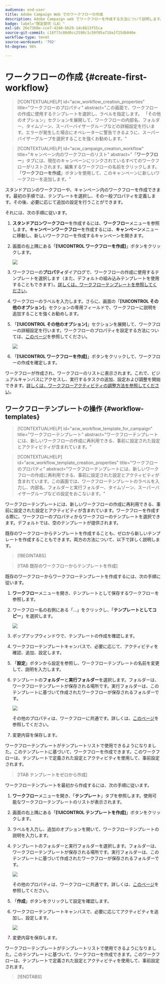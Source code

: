 ```yaml
---
audience: end-user
title: Adobe Campaign Web でのワークフローの作成
description: Adobe Campaign web でワークフローを作成する方法について説明します。
badge: label="限定提供（LA）"
exl-id: 26e7360e-cce7-4240-bb29-1dc8613f55ca
source-git-commit: c18f73c08d0cc2590c1c59f05a710a1f25db040e
workflow-type: tm+mt
source-wordcount: '792'
ht-degree: 96%

---
```



# ワークフローの作成 {#create-first-workflow}

>[!CONTEXTUALHELP]
>id="acw_workflow_creation_properties"
>title="ワークフローのプロパティ"
>abstract="この画面で、ワークフローの作成に使用するテンプレートを選択し、ラベルを指定します。 「その他のオプション」セクションを展開して、ワークフローの内部名、フォルダー、タイムゾーン、スーパーバイザーグループなどの詳細設定を行います。エラーが発生した場合にオペレーターに警告できるように、スーパーバイザーグループを選択することを強くお勧めします。"


>[!CONTEXTUALHELP]
>id="acw_campaign_creation_workflow"
>title="キャンペーン内のワークフローのリスト"
>abstract="「**ワークフロー**」タブには、現在のキャンペーンにリンクされているすべてのワークフローがリストされます。編集するワークフローの名前をクリックします。「**ワークフローを作成**」ボタンを使用して、このキャンペーンに新しいワークフローを追加します。"

スタンドアロンのワークフローや、キャンペーン内のワークフローを作成できます。最初の手順では、テンプレートを選択し、その一般プロパティを定義します。その後、必要に応じて追加の設定を行うことができます。

それには、次の手順に従います。

1. **スタンドアロンワークフロー**&#x200B;を作成するには、**ワークフロー**&#x200B;メニューを参照します。**キャンペーンワークフロー**&#x200B;を作成するには、**キャンペーン**&#x200B;メニューに移動し、新しいワークフローを作成するキャンペーンを開きます。

1. 画面の右上隅にある「**[!UICONTROL ワークフローを作成]**」ボタンをクリックします。

   ![](assets/workflow-create.png)

1. ワークフローの&#x200B;**プロパティ**&#x200B;ダイアログで、ワークフローの作成に使用するテンプレートを選択します（また、デフォルトの組み込みテンプレートを使用することもできます）。[詳しくは、ワークフローテンプレートを参照してください](#workflow-templates)。

1. ワークフローのラベルを入力します。さらに、画面の「**[!UICONTROL その他のオプション]**」セクションの専用フィールドで、ワークフローに説明を追加することを強くお勧めします。

1. 「**[!UICONTROL その他のオプション]**」セクションを展開して、ワークフローの詳細設定を行います。ワークフローのプロパティを設定する方法については、[このページ](workflow-settings.md#properties)を参照してください。

   ![](assets/workflow-additional-options.png)

1. 「**[!UICONTROL ワークフローを作成]**」ボタンをクリックして、ワークフローの作成を確定します。

ワークフローが作成され、ワークフローのリストに表示されます。これで、ビジュアルキャンバスにアクセスし、実行するタスクの追加、設定および調整を開始できます。[詳しくは、ワークフローアクティビティの調整方法を参照してください](orchestrate-activities.md)。

## ワークフローテンプレートの操作 {#workflow-templates}

>[!CONTEXTUALHELP]
>id="acw_workflow_template_for_campaign"
>title="ワークフローテンプレート"
>abstract="ワークフローテンプレートには、新しいワークフローの作成に再利用できる、事前に設定された設定とアクティビティが含まれています。"

>[!CONTEXTUALHELP]
>id="acw_workflow_template_creation_properties"
>title="ワークフローのプロパティ"
>abstract="ワークフローテンプレートには、新しいワークフローの作成に再利用できる、事前に設定された設定とアクティビティが含まれています。この画面では、ワークフローテンプレートのラベルを入力し、内部名、フォルダーと実行フォルダー、タイムゾーン、スーパーバイザーグループなどの設定をおこないます。"

ワークフローテンプレートには、新しいワークフローの作成に再利用できる、事前に設定された設定とアクティビティが含まれています。ワークフローを作成する際に、ワークフローのプロパティからワークフローのテンプレートを選択できます。デフォルトでは、空のテンプレートが提供されます。

既存のワークフローからテンプレートを作成することも、ゼロから新しいテンプレートを作成することもできます。両方の方法について、以下で詳しく説明します。

>[!BEGINTABS]

>[!TAB 既存のワークフローからテンプレートを作成]

既存のワークフローからワークフローテンプレートを作成するには、次の手順に従います。

1. **ワークフロー**&#x200B;メニューを開き、テンプレートとして保存するワークフローを参照します。
1. ワークフロー名の右側にある「...」をクリックし、「**テンプレートとしてコピー**」を選択します。

   ![](assets/wf-copy-as-template.png)

1. ポップアップウィンドウで、テンプレートの作成を確認します。
1. ワークフローテンプレートキャンバスで、必要に応じて、アクティビティを確認、追加、設定します。
1. 「**設定**」ボタンから設定を参照し、ワークフローテンプレートの名前を変更して、説明を入力します。
1. テンプレートの&#x200B;**フォルダー**&#x200B;と&#x200B;**実行フォルダー**&#x200B;を選択します。フォルダーは、ワークフローテンプレートが保存される場所です。実行フォルダーは、このテンプレートに基づいて作成されたワークフローが保存されるフォルダーです。

   ![](assets/wf-settings-template.png)

   その他のプロパティは、ワークフローに共通です。詳しくは、[このページ](workflow-settings.md#properties)を参照してください。

1. 変更内容を保存します。

ワークフローテンプレートがテンプレートリストで使用できるようになりました。このテンプレートに基づいて、ワークフローを作成できます。このワークフローは、テンプレートで定義された設定とアクティビティを使用して、事前設定されます。


>[!TAB テンプレートをゼロから作成]


ワークフローテンプレートを最初から作成するには、次の手順に従います。

1. **ワークフロー**&#x200B;メニューを開き、「**テンプレート**」タブを参照します。使用可能なワークフローテンプレートのリストが表示されます。
1. 画面の右上隅にある「**[!UICONTROL テンプレートを作成]**」ボタンをクリックします。
1. ラベルを入力し、追加のオプションを開いて、ワークフローテンプレートの説明を入力します。
1. テンプレートのフォルダーと実行フォルダーを選択します。フォルダーは、ワークフローテンプレートが保存される場所です。実行フォルダーは、このテンプレートに基づいて作成されたワークフローが保存されるフォルダーです。

   ![](assets/new-wf-template.png)

   その他のプロパティは、ワークフローに共通です。詳しくは、[このページ](workflow-settings.md#properties)を参照してください。

1. 「**作成**」ボタンをクリックして設定を確認します。
1. ワークフローテンプレートキャンバスで、必要に応じてアクティビティを追加し、設定します。

   ![](assets/wf-template-activities.png)

1. 変更内容を保存します。

ワークフローテンプレートがテンプレートリストで使用できるようになりました。このテンプレートに基づいて、ワークフローを作成できます。このワークフローは、テンプレートで定義された設定とアクティビティを使用して、事前設定されます。

>[!ENDTABS]
